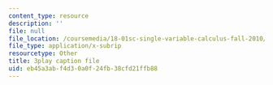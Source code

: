 ```yaml
---
content_type: resource
description: ''
file: null
file_location: /coursemedia/18-01sc-single-variable-calculus-fall-2010/eb45a3abf4d30a0f24fb38cfd21ffb88_19x213y_uk4.srt
file_type: application/x-subrip
resourcetype: Other
title: 3play caption file
uid: eb45a3ab-f4d3-0a0f-24fb-38cfd21ffb88
---
```

